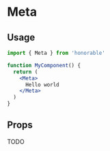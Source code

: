 # Meta

## Usage

```jsx
import { Meta } from 'honorable'

function MyComponent() {
  return (
    <Meta>
      Hello world
    </Meta>
  )
}
```

## Props

TODO
